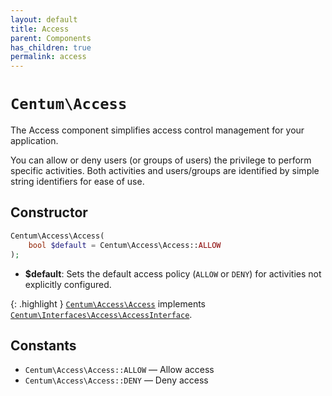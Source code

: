 ```yaml
---
layout: default
title: Access
parent: Components
has_children: true
permalink: access
---
```




# `Centum\Access`

The Access component simplifies access control management for your application.

You can allow or deny users (or groups of users) the privilege to perform specific activities.
Both activities and users/groups are identified by simple string identifiers for ease of use.



## Constructor

```php
Centum\Access\Access(
    bool $default = Centum\Access\Access::ALLOW
);
```

- **$default**: Sets the default access policy (`ALLOW` or `DENY`) for activities not explicitly configured.

{: .highlight }
[`Centum\Access\Access`](https://github.com/SidRoberts/centum/blob/main/src/Access/Access.php) implements [`Centum\Interfaces\Access\AccessInterface`](https://github.com/SidRoberts/centum/blob/main/src/Interfaces/Access/AccessInterface.php).



## Constants

- `Centum\Access\Access::ALLOW` — Allow access
- `Centum\Access\Access::DENY` — Deny access
